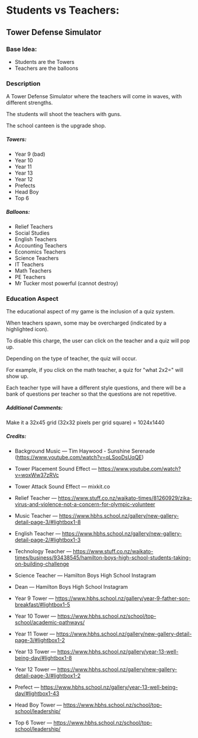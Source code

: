 # Students vs Teachers:

## Tower Defense Simulator

### Base Idea:

- Students are the Towers
- Teachers are the balloons

### Description

A Tower Defense Simulator where the teachers will come in waves, with different strengths.

The students will shoot the teachers with guns.

The school canteen is the upgrade shop.

##### Towers:

- Year 9 (bad)
- Year 10
- Year 11
- Year 13
- Year 12
- Prefects
- Head Boy
- Top 6

##### Balloons:

- Relief Teachers
- Social Studies
- English Teachers
- Accounting Teachers
- Economics Teachers
- Science Teachers
- IT Teachers
- Math Teachers
- PE Teachers
- Mr Tucker most powerful (cannot destroy)

### Education Aspect

The educational aspect of my game is the inclusion of a quiz system.

When teachers spawn, some may be overcharged (indicated by a highlighted icon).

To disable this charge, the user can click on the teacher and a quiz will pop up.

Depending on the type of teacher, the quiz will occur.

For example, if you click on the math teacher, a quiz for "what 2x2=" will show up.

Each teacher type will have a different style questions, and there will be a bank of questions per teacher so that the questions are not repetitive.

##### Additional Comments:

Make it a 32x45 grid (32x32 pixels per grid square) = 1024x1440

##### Credits:

- Background Music — Tim Haywood - Sunshine Serenade (https://www.youtube.com/watch?v=qLSooDsUqQE)
- Tower Placement Sound Effect — https://www.youtube.com/watch?v=woxWw37zRVc
- Tower Attack Sound Effect — mixkit.co

- Relief Teacher — https://www.stuff.co.nz/waikato-times/81260929/zika-virus-and-violence-not-a-concern-for-olympic-volunteer
- Music Teacher — https://www.hbhs.school.nz/gallery/new-gallery-detail-page-3/#lightbox1-8
- English Teacher — https://www.hbhs.school.nz/gallery/new-gallery-detail-page-2/#lightbox1-3
- Technology Teacher — https://www.stuff.co.nz/waikato-times/business/93438545/hamilton-boys-high-school-students-taking-on-building-challenge
- Science Teacher — Hamilton Boys High School Instagram
- Dean — Hamilton Boys High School Instagram

- Year 9 Tower — https://www.hbhs.school.nz/gallery/year-9-father-son-breakfast/#lightbox1-5
- Year 10 Tower — https://www.hbhs.school.nz/school/top-school/academic-pathways/
- Year 11 Tower — https://www.hbhs.school.nz/gallery/new-gallery-detail-page-3/#lightbox1-2
- Year 13 Tower — https://www.hbhs.school.nz/gallery/year-13-well-being-day/#lightbox1-8
- Year 12 Tower — https://www.hbhs.school.nz/gallery/new-gallery-detail-page-3/#lightbox1-2
- Prefect — https://www.hbhs.school.nz/gallery/year-13-well-being-day/#lightbox1-43
- Head Boy Tower — https://www.hbhs.school.nz/school/top-school/leadership/
- Top 6 Tower — https://www.hbhs.school.nz/school/top-school/leadership/
